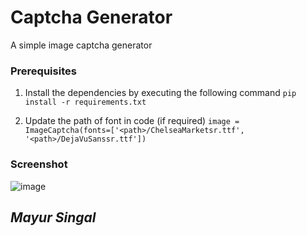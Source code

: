 # Captcha Generator 
A simple image captcha generator

### Prerequisites
1. Install the dependencies by executing the following command 
   ```pip install -r requirements.txt```

2. Update the path of font in code (if required)
    ```image = ImageCaptcha(fonts=['<path>/ChelseaMarketsr.ttf', '<path>/DejaVuSanssr.ttf'])```

### Screenshot
![image](https://user-images.githubusercontent.com/39544459/137623915-1e837ada-f199-4513-a15d-ecbb969fd53e.png)

## *Mayur Singal*  
